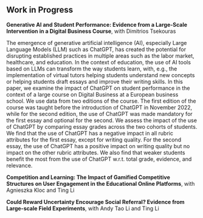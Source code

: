 ## Work in Progress

**Generative AI and Student Performance: Evidence from a Large-Scale Intervention in a Digital Business Course**, with Dimitrios Tsekouras

 The emergence of generative artificial intelligence (AI), especially Large Language Models (LLM) such as ChatGPT, has created the potential for disrupting established practices in multiple areas such as the labor market, healthcare, and education. In the context of education, the use of AI tools based on LLMs can transform the way students learn, with, e.g., the implementation of virtual tutors helping students understand new concepts or helping students draft essays and improve their writing skills. In this paper, we examine the impact of ChatGPT on student performance in the context of a large course on Digital Business at a European business school. We use data from two editions of the course. The first edition of the course was taught before the introduction of ChatGPT in November 2022, while for the second edition, the use of ChatGPT was made mandatory for the first essay and optional for the second. We assess the impact of the use of ChatGPT by comparing essay grades across the two cohorts of students. We find that the use of ChatGPT has a negative impact in all rubric attributes for the first essay, except for writing quality. For the second essay, the use of ChatGPT has a positive impact on writing quality but no impact on the other rubric attributes. We also find that weaker students benefit the most from the use of ChatGPT w.r.t. total grade, evidence, and relevance.

**Competition and Learning: The Impact of Gamified Competitive Structures on User Engagement in the Educational Online Platforms**, with Agnieszka Kloc and Ting Li


**Could Reward Uncertainty Encourage Social Referral? Evidence from Large-scale Field Experiments**, with Andy Tao Li and Ting Li
